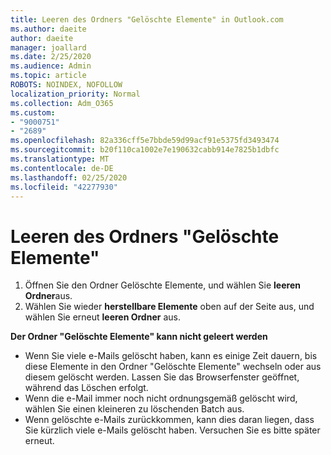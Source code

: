 ```yaml
---
title: Leeren des Ordners "Gelöschte Elemente" in Outlook.com
ms.author: daeite
author: daeite
manager: joallard
ms.date: 2/25/2020
ms.audience: Admin
ms.topic: article
ROBOTS: NOINDEX, NOFOLLOW
localization_priority: Normal
ms.collection: Adm_O365
ms.custom:
- "9000751"
- "2689"
ms.openlocfilehash: 82a336cff5e7bbde59d99acf91e5375fd3493474
ms.sourcegitcommit: b20f110ca1002e7e190632cabb914e7825b1dbfc
ms.translationtype: MT
ms.contentlocale: de-DE
ms.lasthandoff: 02/25/2020
ms.locfileid: "42277930"
---
```

# <a name="empty-the-deleted-items-folder"></a>Leeren des Ordners "Gelöschte Elemente"

1. Öffnen Sie den Ordner Gelöschte Elemente, und wählen Sie **leeren Ordner**aus.
2. Wählen Sie wieder **herstellbare Elemente** oben auf der Seite aus, und wählen Sie erneut **leeren Ordner** aus.

**Der Ordner "Gelöschte Elemente" kann nicht geleert werden**

- Wenn Sie viele e-Mails gelöscht haben, kann es einige Zeit dauern, bis diese Elemente in den Ordner "Gelöschte Elemente" wechseln oder aus diesem gelöscht werden. Lassen Sie das Browserfenster geöffnet, während das Löschen erfolgt.
- Wenn die e-Mail immer noch nicht ordnungsgemäß gelöscht wird, wählen Sie einen kleineren zu löschenden Batch aus.
- Wenn gelöschte e-Mails zurückkommen, kann dies daran liegen, dass Sie kürzlich viele e-Mails gelöscht haben. Versuchen Sie es bitte später erneut.